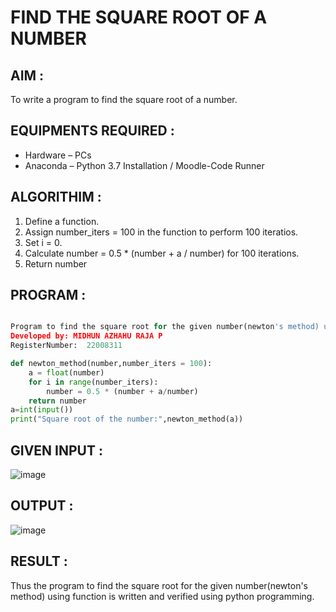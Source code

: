 # FIND THE SQUARE ROOT OF A NUMBER  

## AIM :

To write a program to find the square root of a number.

## EQUIPMENTS REQUIRED : 

- Hardware – PCs
- Anaconda – Python 3.7 Installation / Moodle-Code Runner

## ALGORITHIM : 

1. Define a function.
2. Assign number_iters = 100 in the function to perform 100 iteratios.
3. Set i = 0.
4. Calculate  number = 0.5 * (number + a / number) for 100 iterations.
5. Return number

## PROGRAM :
```python

Program to find the square root for the given number(newton's method) using function.
Developed by: MIDHUN AZHAHU RAJA P 
RegisterNumber:  22008311

def newton_method(number,number_iters = 100):
    a = float(number)
    for i in range(number_iters):
        number = 0.5 * (number + a/number)
    return number
a=int(input())
print("Square root of the number:",newton_method(a))

```

## GIVEN INPUT :

![image](https://user-images.githubusercontent.com/118054670/213920702-e986a27c-9a71-42b7-8a7b-e7ff8f075455.png)

## OUTPUT :

![image](https://user-images.githubusercontent.com/118054670/213920738-324b5ae4-35c5-4ed7-827f-9f9f7b1edf5b.png)





## RESULT :

Thus the program to find the square root for the given number(newton's method) using function is written and verified using python programming.
